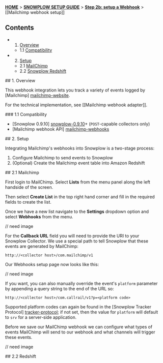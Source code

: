 <a name="top" />

[**HOME**](Home) > [**SNOWPLOW SETUP GUIDE**](Setting-up-Snowplow) > [**Step 2b: setup a Webhook**](Setting-up-a-webhook) > [[Mailchimp webhook setup]]

## Contents

- 1. [Overview](#overview)  
  - 1.1 [Compatibility](#compat)
- 2. [Setup](#setup)
  - 2.1 [MailChimp](#setup-mailchimp)
  - 2.2 [Snowplow Redshift](#setup-redshift)

<a name="overview" />
## 1. Overview

This webhook integration lets you track a variety of events logged by [Mailchimp] [mailchimp-website].

For the technical implementation, see [[Mailchimp webhook adapter]].

<a name="compat" />
### 1.1 Compatibility

* [Snowplow 0.9.10] [snowplow-0.9.10]+ (`POST`-capable collectors only)
* [Mailchimp webhook API] [mailchimp-webhooks]

<a name="setup" />
## 2. Setup

Integrating Mailchimp's webhooks into Snowplow is a two-stage process:

1. Configure Mailchimp to send events to Snowplow
2. (Optional) Create the Mailchimp event table into Amazon Redshift

<a name="setup-mailchimp" />
## 2.1 Mailchimp

First login to MailChimp. Select **Lists** from the menu panel along the left handside of the screen.  

Then select **Create List** in the top right hand corner and fill in the required fields to create the list.

Once we have a new list navigate to the **Settings** dropdown option and select **Webhooks** from the menu.

// need image

For the **Callback URL** field you will need to provide the URI to your Snowplow Collector.  We use a special path to tell Snowplow that these events are generated by MailChimp:

```
http://<collector host>/com.mailchimp/v1
```

Our Webhooks setup page now looks like this:

// need image

If you want, you can also manually override the event's `platform` parameter by appending a query string to the end of the URL so:

```
http://<collector host>/com.callrail/v1?p=<platform code>
```

Supported platform codes can again be found in the [Snowplow Tracker Protocol] [tracker-protocol]; if not set, then the value for `platform` will default to `srv` for a server-side application.

Before we save our MailChimp webhook we can configure what types of events MailChimp will send to our webhook and what channels will trigger these events.

// need image

<a name="setup-redshift" />
## 2.2 Redshift


[mailchimp-website]: http://mailchimp.com/
[mailchimp-webhooks]: http://apidocs.mailchimp.com/webhooks/
[snowplow-0.9.10]: https://github.com/snowplow/snowplow/releases/tag/0.9.10
[tracker-protocol]: https://github.com/snowplow/snowplow/wiki/snowplow-tracker-protocol#1-common-parameters-platform-and-event-independent

